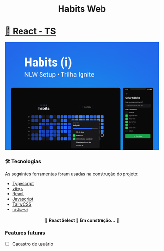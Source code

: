 <h1 align="center">Habits Web</h1>

<h1>
    <a href="https://pt-br.reactjs.org/">🔗 React - TS</a>
</h1>

![](https://github.com/LivioAlvarenga/Nlw-Setup/raw/master/files/cover.png?raw=true)


### 🛠 Tecnologias

As seguintes ferramentas foram usadas na construção do projeto:
- [Typescript](https://www.typescriptlang.org/)
- [vitejs](https://vitejs.dev/)
- [React](https://pt-br.reactjs.org/)
- [Javascript](https://www.javascript.com/)
- [TailwCSS](https://tailwindcss.com/)
- [radix-ui](https://www.radix-ui.com/)


<h4 align="center"> 
	🚧  React Select 🚀 Em construção...  🚧
</h4>

### Features futuras

- [ ] Cadastro de usuário
